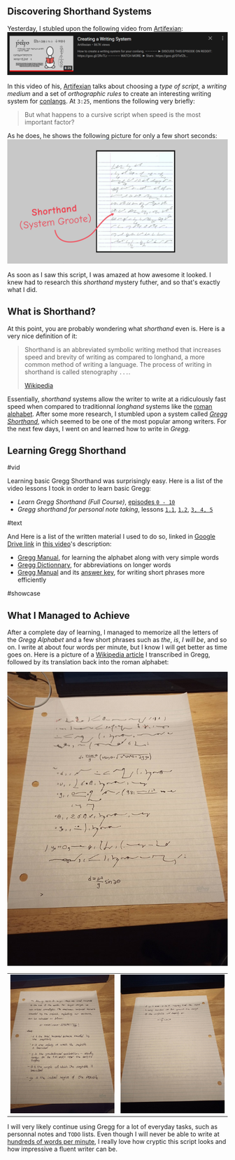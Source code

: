 ## Discovering Shorthand Systems

Yesterday, I stubled upon the following video from [Artifexian](https://www.youtube.com/channel/UCeh-pJYRZTBJDXMNZeWSUVA):
![](./vid-screenshot.png)

In this video of his, [Artifexian](https://www.youtube.com/channel/UCeh-pJYRZTBJDXMNZeWSUVA) talks about choosing a _type of script_, a _writing medium_ and a set of _orthographic rules_ to create an interesting writing system for [conlangs](https://en.wikipedia.org/wiki/Constructed_language). At `3:25`, mentions the following very briefly:

> But what happens to a cursive script when speed is the most important factor?

As he does, he shows the following picture for only a few short seconds:
![](./shorthand-vid-screenshot.png)

As soon as I saw this script, I was amazed at how awesome it looked. I knew had to research this _shorthand_ mystery futher, and so that's exactly what I did.

## What is Shorthand?

At this point, you are probably wondering what _shorthand_ even is. Here is a very nice definition of it:

> Shorthand is an abbreviated symbolic writing method that increases speed and brevity of writing as compared to longhand, a more common method of writing a language. The process of writing in shorthand is called stenography `...`.
>
> [Wikipedia](https://en.wikipedia.org/wiki/Shorthand)

Essentially, _shorthand_ systems allow the writer to write at a ridiculously fast speed when compared to traditionnal _longhand_ systems like the [roman alphabet](https://en.wikipedia.org/wiki/Latin_alphabet). After some more research, I stumbled upon a system called _[Gregg Shorthand](https://www.theatlantic.com/technology/archive/2014/06/yeah-i-still-use-shorthand-and-a-smartpen/373281/)_, which seemed to be one of the most popular among writers. For the next few days, I went on and learned how to write in _Gregg_.

## Learning Gregg Shorthand

#vid

Learning basic Gregg Shorthand was surprisingly easy. Here is a list of the video lessons I took in order to learn basic Gregg:

- _Learn Gregg Shorthand (Full Course)_, [episodes `0 - 10`](https://www.youtube.com/playlist?list=PL8ZpRe8iZdaGlvTJVM3unnYmPhGWXkpwL)
- _Gregg shorthand for personal note taking_, lessons [`1.1`](https://www.youtube.com/watch?v=zqACi8UZllI), [`1.2`](https://www.youtube.com/watch?v=I8uvgqDZkP4), [`3, 4, 5`](https://www.youtube.com/watch?v=I8uvgqDZkP4)

#text

And Here is a list of the written material I used to do so, linked in [Google Drive link](https://drive.google.com/drive/u/0/folders/0B7wM_t2b-48gSHJrLW55bGFmODA) in [this video](https://www.youtube.com/watch?v=zqACi8UZllI)'s description:

- [Gregg Manual](https://drive.google.com/file/d/0B7wM_t2b-48gRnZUcDY0WjhBR1k/view?usp=sharing), for learning the alphabet along with very simple words
- [Gregg Dictionnary](https://drive.google.com/file/d/0B7wM_t2b-48gQXJPXzVLcUlOWXc/view?usp=sharing), for abbreviations on longer words
- [Gregg Manual](https://drive.google.com/file/d/0B7wM_t2b-48ga3lBS2FUXzJabWM/view?usp=sharing) and its [answer key](https://drive.google.com/file/d/0B7wM_t2b-48gNFBMNThlekVUSUE/view?usp=sharing), for writing short phrases more efficiently

#showcase

## What I Managed to Achieve

After a complete day of learning, I managed to memorize all the letters of the _Gregg Alphabet_ and a few short phrases such as _the_, _is_, _I will be_, and so on. I write at about four words per minute, but I know I will get better as time goes on. Here is a picture of a [Wikipedia article](https://en.wikipedia.org/wiki/Range_of_a_projectile) I transcribed in Gregg, followed by its translation back into the roman alphabet:

![](./IMG_20210504_111447_0.min.jpg)

|                                      |                                      |
| ------------------------------------ | ------------------------------------ |
| ![](./IMG_20210504_111500_1.min.jpg) | ![](./IMG_20210504_111505_7.min.jpg) |

I will very likely continue using Gregg for a lot of everyday tasks, such as personnal notes and `TODO` lists. Even though I will never be able to write at [hundreds of words per minute](https://www.youtube.com/watch?v=spTN48-YCTk), I really love how cryptic this script looks and how impressive a fluent writer can be.
